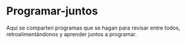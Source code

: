 # Programar-juntos
Aquí se comparten programas que se hagan para revisar entre todos, retroalimentándonos y aprender juntos a programar.
